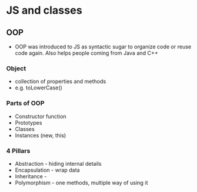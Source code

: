 # JS and classes

## OOP
- OOP was introduced to JS as syntactic sugar to organize code or reuse code again. Also helps people coming from Java and C++

### Object
- collection of properties and methods
- e.g. toLowerCase()

### Parts of OOP
- Constructor function
- Prototypes
- Classes
- Instances (new, this)

### 4 Pillars
- Abstraction - hiding internal details
- Encapsulation - wrap data 
- Inheritance - 
- Polymorphism - one methods, multiple way of using it

